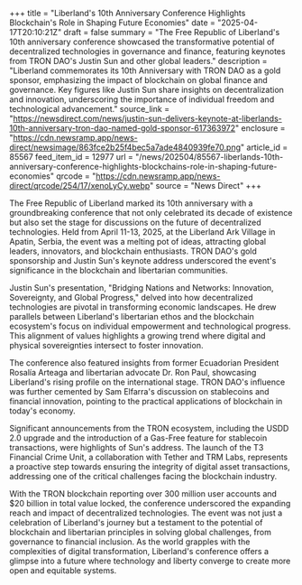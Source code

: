 +++
title = "Liberland's 10th Anniversary Conference Highlights Blockchain's Role in Shaping Future Economies"
date = "2025-04-17T20:10:21Z"
draft = false
summary = "The Free Republic of Liberland's 10th anniversary conference showcased the transformative potential of decentralized technologies in governance and finance, featuring keynotes from TRON DAO's Justin Sun and other global leaders."
description = "Liberland commemorates its 10th Anniversary with TRON DAO as a gold sponsor, emphasizing the impact of blockchain on global finance and governance. Key figures like Justin Sun share insights on decentralization and innovation, underscoring the importance of individual freedom and technological advancement."
source_link = "https://newsdirect.com/news/justin-sun-delivers-keynote-at-liberlands-10th-anniversary-tron-dao-named-gold-sponsor-617363972"
enclosure = "https://cdn.newsramp.app/news-direct/newsimage/863fce2b25f4bec5a7ade4840939fe70.png"
article_id = 85567
feed_item_id = 12977
url = "/news/202504/85567-liberlands-10th-anniversary-conference-highlights-blockchains-role-in-shaping-future-economies"
qrcode = "https://cdn.newsramp.app/news-direct/qrcode/254/17/xenoLyCy.webp"
source = "News Direct"
+++

<p>The Free Republic of Liberland marked its 10th anniversary with a groundbreaking conference that not only celebrated its decade of existence but also set the stage for discussions on the future of decentralized technologies. Held from April 11-13, 2025, at the Liberland Ark Village in Apatin, Serbia, the event was a melting pot of ideas, attracting global leaders, innovators, and blockchain enthusiasts. TRON DAO's gold sponsorship and Justin Sun's keynote address underscored the event's significance in the blockchain and libertarian communities.</p><p>Justin Sun's presentation, "Bridging Nations and Networks: Innovation, Sovereignty, and Global Progress," delved into how decentralized technologies are pivotal in transforming economic landscapes. He drew parallels between Liberland's libertarian ethos and the blockchain ecosystem's focus on individual empowerment and technological progress. This alignment of values highlights a growing trend where digital and physical sovereignties intersect to foster innovation.</p><p>The conference also featured insights from former Ecuadorian President Rosalía Arteaga and libertarian advocate Dr. Ron Paul, showcasing Liberland's rising profile on the international stage. TRON DAO's influence was further cemented by Sam Elfarra's discussion on stablecoins and financial innovation, pointing to the practical applications of blockchain in today's economy.</p><p>Significant announcements from the TRON ecosystem, including the USDD 2.0 upgrade and the introduction of a Gas-Free feature for stablecoin transactions, were highlights of Sun's address. The launch of the T3 Financial Crime Unit, a collaboration with Tether and TRM Labs, represents a proactive step towards ensuring the integrity of digital asset transactions, addressing one of the critical challenges facing the blockchain industry.</p><p>With the TRON blockchain reporting over 300 million user accounts and $20 billion in total value locked, the conference underscored the expanding reach and impact of decentralized technologies. The event was not just a celebration of Liberland's journey but a testament to the potential of blockchain and libertarian principles in solving global challenges, from governance to financial inclusion. As the world grapples with the complexities of digital transformation, Liberland's conference offers a glimpse into a future where technology and liberty converge to create more open and equitable systems.</p>